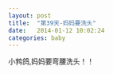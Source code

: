 ```yaml
---
layout: post
title:  "第39天-妈妈要洗头"
date:   2014-01-12 10:02:24
categories: baby
---
```


小鹁鸽,妈妈要弯腰洗头！！
